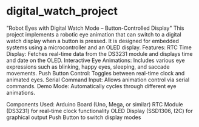 # digital_watch_project
"Robot Eyes with Digital Watch Mode – Button-Controlled Display"  This project implements a robotic eye animation that can switch to a digital watch display when a button is pressed. It is designed for embedded systems using a microcontroller and an OLED display.
Features:
RTC Time Display: Fetches real-time data from the DS3231 module and displays time and date on the OLED.
Interactive Eye Animations: Includes various eye expressions such as blinking, happy eyes, sleeping, and saccade movements.
Push Button Control: Toggles between real-time clock and animated eyes.
Serial Command Input: Allows animation control via serial commands.
Demo Mode: Automatically cycles through different eye animations.

Components Used:
Arduino Board (Uno, Mega, or similar)
RTC Module (DS3231) for real-time clock functionality
OLED Display (SSD1306, I2C) for graphical output
Push Button to switch display modes
